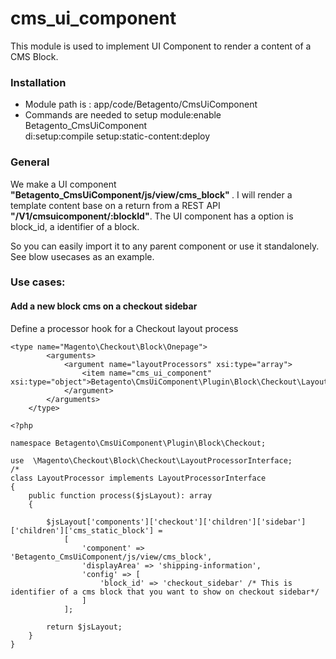 # cms_ui_component
This module is used to implement UI Component to render a content of a CMS Block.

### Installation 
- Module path is : app/code/Betagento/CmsUiComponent
- Commands are needed to setup
   module:enable Betagento_CmsUiComponent     
   di:setup:compile
   setup:static-content:deploy 
### General

We make a UI component <b>"Betagento_CmsUiComponent/js/view/cms_block" </b>. I will render a template content base on a return from a REST API <b>"/V1/cmsuicomponent/:blockId"</b>. The UI component has a option is block_id, a identifier of a block.

So you can easily import it to any parent component or use it standalonely. See blow usecases as an example.


### Use cases:
#### Add a new block cms on a checkout sidebar 
Define a processor hook for a Checkout layout process 
```
<type name="Magento\Checkout\Block\Onepage">
        <arguments>
            <argument name="layoutProcessors" xsi:type="array">
                <item name="cms_ui_component" xsi:type="object">Betagento\CmsUiComponent\Plugin\Block\Checkout\LayoutProcessor</item>
            </argument>
        </arguments>
    </type>
```

```
<?php

namespace Betagento\CmsUiComponent\Plugin\Block\Checkout;

use  \Magento\Checkout\Block\Checkout\LayoutProcessorInterface;
/*
class LayoutProcessor implements LayoutProcessorInterface
{
    public function process($jsLayout): array
    {

        $jsLayout['components']['checkout']['children']['sidebar']['children']['cms_static_block'] =
            [
                'component' => 'Betagento_CmsUiComponent/js/view/cms_block',
                'displayArea' => 'shipping-information',
                'config' => [
                    'block_id' => 'checkout_sidebar' /* This is identifier of a cms block that you want to show on checkout sidebar*/
                ]
            ];

        return $jsLayout;
    }
}

```

